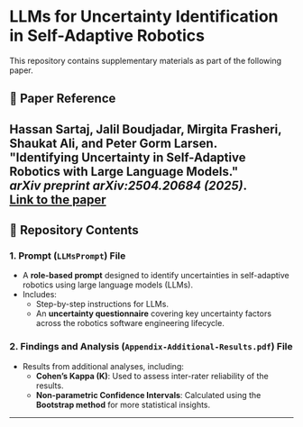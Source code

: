 # LLMs for Uncertainty Identification in Self-Adaptive Robotics

This repository contains supplementary materials as part of the following paper.  

## 📝 Paper Reference
Hassan Sartaj, Jalil Boudjadar, Mirgita Frasheri, Shaukat Ali, and Peter Gorm Larsen.  
**"Identifying Uncertainty in Self-Adaptive Robotics with Large Language Models."**  
*arXiv preprint arXiv:2504.20684 (2025)*.  
[Link to the paper](https://arxiv.org/abs/2504.20684)
---

## 📂 Repository Contents

### 1. Prompt (`LLMsPrompt`) File
- A **role-based prompt** designed to identify uncertainties in self-adaptive robotics using large language models (LLMs). 
- Includes:
  - Step-by-step instructions for LLMs.
  - An **uncertainty questionnaire** covering key uncertainty factors across the robotics software engineering lifecycle.

### 2. Findings and Analysis (`Appendix-Additional-Results.pdf`) File
- Results from additional analyses, including:
  - **Cohen’s Kappa (K)**: Used to assess inter-rater reliability of the results.
  - **Non-parametric Confidence Intervals**: Calculated using the **Bootstrap method** for more statistical insights.

---
